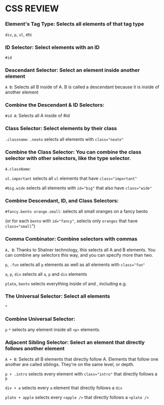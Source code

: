 # CSS REVIEW

### Element's Tag Type: Selects all elements of that tag type

`div`, `p`, `ul`, etc

### ID Selector: Select elements with an ID

`#id`

### Descendant Selector: Select an element inside another element

`A B`: Selects all B inside of A. B is called a descendant because it is inside of another element

### Combine the Descendant & ID Selectors:

`#id A`: Selects all A inside of #id

### Class Selector: Select elements by their class

`.classname`: `.neato` selects all elements with `class="neato"`

### Combine the Class Selector: You can combine the class selector with other selectors, like the type selector.

`A.className`:

`ul.important` selects all `ul` elements that have `class="important"`

`#big.wide` selects all elements with `id="big"` that also have `class="wide"`

### Combine Descendant, ID, and Class Selectors:

`#fancy.bento orange.small`: selects all small oranges on a fancy bento

(or for each `bento` with `id="fancy"`, selects only `oranges` that have `class="small`")

### Comma Combinator: Combine selectors with commas

`A, B`: Thanks to Shatner technology, this selects all A and B elements. You can combine any selectors this way, and you can specify more than two.

`p`, `.fun` selects all `p` elements as well as all elements with `class="fun"`

`a`, `p`, `div` selects all `a`, `p` and `div` elements

`plate`, `bento` selects everything inside of <plate /> and <bento />, including e.g. <pickle />

### The Universal Selector: Select all elements

`*`

### Combine Universal Selector:

`p` `*` selects any element inside all `<p>` elements.

### Adjacent Sibling Selector: Select an element that directly follows another element

`A + B`: Selects all B elements that directly follow A. Elements that follow one another are called siblings. They're on the same level, or depth.

`p + .intro` selects every element with `class="intro"` that directly follows a `p`

`div + a` selects every `a` element that directly follows a `div`

`plate + apple` selects every `<apple />` that directly follows a `<plate />`
